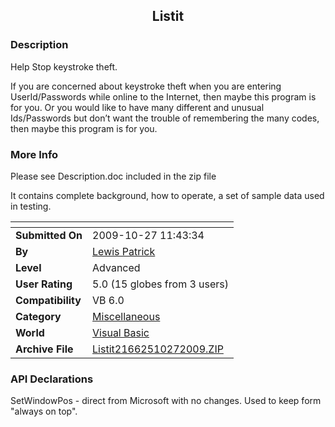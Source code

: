 ﻿<div align="center">

## Listit


</div>

### Description

Help Stop keystroke theft.

If you are concerned about keystroke theft when you are entering UserId/Passwords while online to the Internet, then maybe this program is for you. Or you would like to have many different and unusual Ids/Passwords but don&#8217;t want the trouble of remembering the many codes, then maybe this program is for you.
 
### More Info
 
Please see Description.doc included in the zip file

It contains complete background, how to operate, a set of sample data used in testing.


<span>             |<span>
---                |---
**Submitted On**   |2009-10-27 11:43:34
**By**             |[Lewis Patrick](https://github.com/Planet-Source-Code/PSCIndex/blob/master/ByAuthor/lewis-patrick.md)
**Level**          |Advanced
**User Rating**    |5.0 (15 globes from 3 users)
**Compatibility**  |VB 6\.0
**Category**       |[Miscellaneous](https://github.com/Planet-Source-Code/PSCIndex/blob/master/ByCategory/miscellaneous__1-1.md)
**World**          |[Visual Basic](https://github.com/Planet-Source-Code/PSCIndex/blob/master/ByWorld/visual-basic.md)
**Archive File**   |[Listit21662510272009\.ZIP](https://github.com/Planet-Source-Code/lewis-patrick-listit__1-72592/archive/master.zip)

### API Declarations

SetWindowPos - direct from Microsoft with no changes. Used to keep form "always on top".





